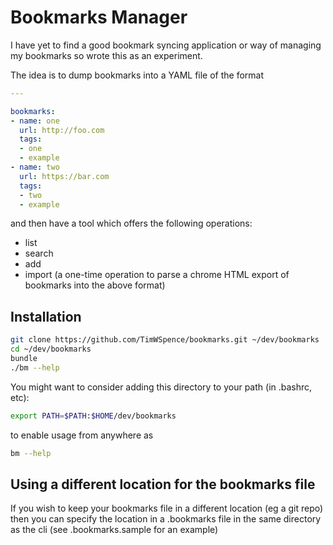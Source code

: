 Bookmarks Manager
==================

I have yet to find a good bookmark syncing application or way of
managing my bookmarks so wrote this as an experiment.

The idea is to dump bookmarks into a YAML file of the format
```yaml
---

bookmarks:
- name: one
  url: http://foo.com
  tags:
  - one
  - example
- name: two
  url: https://bar.com
  tags:
  - two
  - example
```

and then have a tool which offers the following operations:
* list
* search
* add
* import (a one-time operation to parse a chrome HTML export of bookmarks
  into the above format)

Installation
------------

```sh
git clone https://github.com/TimWSpence/bookmarks.git ~/dev/bookmarks
cd ~/dev/bookmarks
bundle
./bm --help
```

You might want to consider adding this directory to your path (in .bashrc, etc):
```sh
export PATH=$PATH:$HOME/dev/bookmarks
```
to enable usage from anywhere as
```sh
bm --help
```

Using a different location for the bookmarks file
-------------------------------------------------

If you wish to keep your bookmarks file in a different location (eg a git repo)
then you can specify the location in a .bookmarks file in the same directory
as the cli (see .bookmarks.sample for an example)
